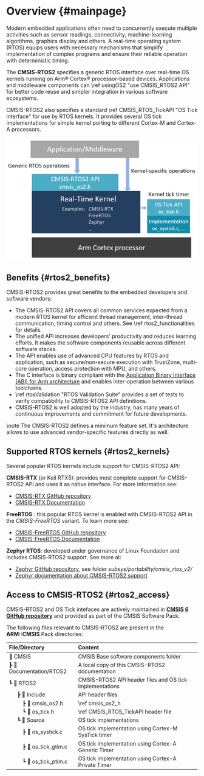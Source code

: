﻿# Overview {#mainpage}

Modern embedded applications often need to concurrently execute multiple activities such as sensor readings, connectivity, machine-learning algorithms, graphics display and others. A real-time operating system (RTOS) equips users with necessary mechanisms that simplify implementation of complex programs and ensure their reliable operation with deterministic timing.

The **CMSIS-RTOS2** specifies a generic RTOS interface over real-time OS kernels running on Arm&reg; Cortex&reg; processor-based devices. Applications and middleware components can \ref usingOS2 "use CMSIS_RTOS2 API" for better code reuse and simpler integration in various software ecosystems.

CMSIS-RTOS2 also specifies a standard \ref CMSIS_RTOS_TickAPI "OS Tick interface" for use by RTOS kernels. It provides several OS tick implementations for simple kernel porting to different Cortex-M and Cortex-A processors.

![CMSIS-RTOS2 interface](./images/cmsis_rtos2_overview.png)

## Benefits {#rtos2_benefits}

CMSIS-RTOS2 provides great benefits to the embedded developers and software vendors:

 - The CMSIS-RTOS2 API covers all common services expected from a modern RTOS kernel for efficient thread management, inter-thread communication, timing control and others. See \ref rtos2_functionalities for details.
 - The unified API increases developers' productivity and reduces learning efforts. It makes the software components reusable across different software stacks.
 - The API enables use of advanced CPU features by RTOS and application, such as secure/non-secure execution with TrustZone, multi-core operation, access protection with MPU, and others.
 - The C interface is binary compliant with the [Application Binary Interface (ABI) for Arm architecture](https://github.com/ARM-software/abi-aa/) and enables inter-operation between various toolchains.
 - \ref rtosValidation "RTOS Validation Suite" provides a set of tests to verify compatibility to CMSIS-RTOS2 API definitions.
 - CMSIS-RTOS2 is well adopted by the industry, has many years of continuous improvements and commitment for future developments.

\note The CMSIS-RTOS2 defines a minimum feature set. It's architecture allows to use advanced vendor-specific features directly as well.

## Supported RTOS kernels {#rtos2_kernels}

Several popular RTOS kernels include support for CMSIS-RTOS2 API:

**CMSIS-RTX** (or Keil RTX5): provides most complete support for CMSIS-RTOS2 API and uses it as native interface. For more information see:
 - [CMSIS-RTX GitHub repository](https://github.com/ARM-software/CMSIS-RTX)
 - [CMSIS-RTX Documentation](https://arm-software.github.io/CMSIS-RTX/)

**FreeRTOS** : this popular RTOS kernel is enabled with CMSIS-RTOS2 API in the *CMSIS-FreeRTOS* variant. To learn more see:
 - [CMSIS-FreeRTOS GitHub repository](https://github.com/ARM-software/CMSIS-FreeRTOS)
 - [CMSIS-FreeRTOS Documentation](https://arm-software.github.io/CMSIS-FreeRTOS/)

**Zephyr RTOS**: developed under governance of Linux Foundation and includes CMSIS-RTOS2 support. See more at:
 - [Zephyr GitHub repository](https://github.com/zephyrproject-rtos/zephyr), see folder *subsys/portability/cmsis_rtos_v2/*
 - [Zephyr documentation about CMSIS-RTOS2 support](https://docs.zephyrproject.org/latest/services/portability/cmsis_rtos_v2.html)

## Access to CMSIS-RTOS2 {#rtos2_access}

CMSIS-RTOS2 and OS Tick intefaces are actively maintained in [**CMSIS 6 GitHub repository**](https://github.com/ARM-software/CMSIS_6) and provided as part of the CMSIS Software Pack.

The following files relevant to CMSIS-RTOS2 are present in the **ARM::CMSIS** Pack directories:

File/Directory                        | Content                                                                
:-------------------------------------|:-----------------------------------------------------------------------
📂 CMSIS                              | CMSIS Base software components folder 
 ┣ 📂 Documentation/RTOS2             | A local copy of this CMSIS-RTOS2 documentation
 ┗ 📂 RTOS2                           | CMSIS-RTOS2 API header files and OS tick implementations
&emsp;&nbsp; ┣ 📂 Include             | API header files
&emsp;&emsp;&nbsp; ┣ 📄 cmsis_os2.h    | \ref cmsis_os2_h
&emsp;&emsp;&nbsp; ┗ 📄 os_tick.h      | \ref CMSIS_RTOS_TickAPI header file
&emsp;&nbsp; ┗ 📂 Source               | OS tick implementations
&emsp;&emsp;&nbsp; ┣ 📄 os_systick.c   | OS tick implementation using Cortex-M SysTick timer
&emsp;&emsp;&nbsp; ┣ 📄 os_tick_gtim.c | OS tick implementation using Cortex-A Generic Timer
&emsp;&emsp;&nbsp; ┗ 📄 os_tick_ptim.c | OS tick implementation using Cortex-A Private Timer

